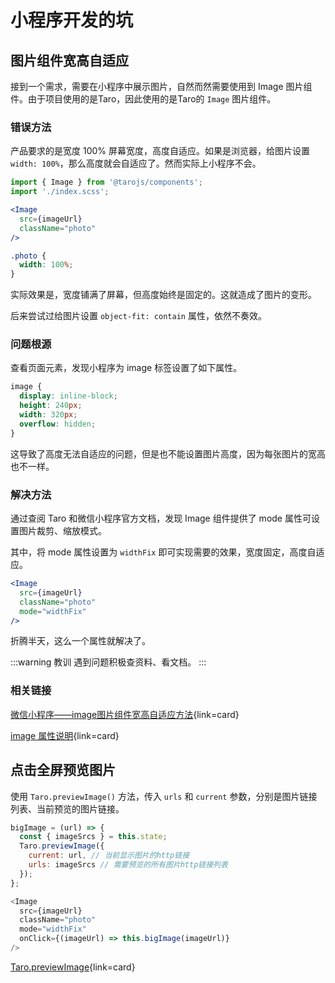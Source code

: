# 小程序开发的坑

## 图片组件宽高自适应

接到一个需求，需要在小程序中展示图片，自然而然需要使用到 Image 图片组件。由于项目使用的是Taro，因此使用的是Taro的 `Image` 图片组件。

### 错误方法

产品要求的是宽度 100% 屏幕宽度，高度自适应。如果是浏览器，给图片设置 `width: 100%`，那么高度就会自适应了。然而实际上小程序不会。

```jsx
import { Image } from '@tarojs/components';
import './index.scss';

<Image
  src={imageUrl}
  className="photo"
/>
```

```scss
.photo {
  width: 100%;
}
```
实际效果是，宽度铺满了屏幕，但高度始终是固定的。这就造成了图片的变形。

后来尝试过给图片设置 `object-fit: contain` 属性，依然不奏效。

### 问题根源

查看页面元素，发现小程序为 image 标签设置了如下属性。

```css
image {
  display: inline-block;
  height: 240px;
  width: 320px;
  overflow: hidden;
}
```

这导致了高度无法自适应的问题，但是也不能设置图片高度，因为每张图片的宽高也不一样。

### 解决方法

通过查阅 Taro 和微信小程序官方文档，发现 Image 组件提供了 mode 属性可设置图片裁剪、缩放模式。

其中，将 mode 属性设置为 `widthFix` 即可实现需要的效果，宽度固定，高度自适应。

```jsx
<Image
  src={imageUrl}
  className="photo"
  mode="widthFix"
/>
```

折腾半天，这么一个属性就解决了。

:::warning 教训
遇到问题积极查资料、看文档。
:::

### 相关链接

[微信小程序——image图片组件宽高自适应方法](https://blog.csdn.net/weixin_42326144/article/details/104817585){link=card}

[image 属性说明](https://developers.weixin.qq.com/miniprogram/dev/component/image.html){link=card}

## 点击全屏预览图片

使用 `Taro.previewImage()` 方法，传入 `urls` 和 `current` 参数，分别是图片链接列表、当前预览的图片链接。

```js
bigImage = (url) => {
  const { imageSrcs } = this.state;
  Taro.previewImage({
    current: url, // 当前显示图片的http链接
    urls: imageSrcs // 需要预览的所有图片http链接列表
  });
};

<Image
  src={imageUrl}
  className="photo"
  mode="widthFix"
  onClick={(imageUrl) => this.bigImage(imageUrl)}
/>
```

[Taro.previewImage](https://taro-docs.jd.com/docs/apis/media/image/previewImage){link=card}